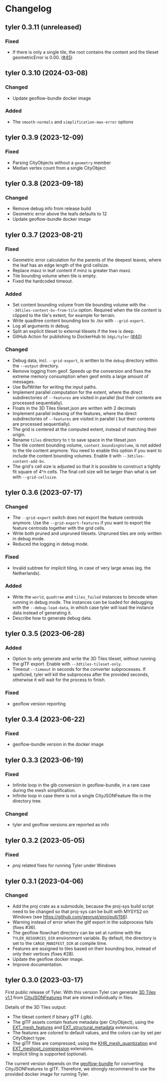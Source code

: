 # Changelog

## tyler 0.3.11 (unreleased)

### Fixed

- If there is only a single tile, the root contains the content and the tileset geometricError is
  0.00. ([#45](https://github.com/3DGI/tyler/issues/45))

## tyler 0.3.10 (2024-03-08)

### Changed

- Update geoflow-bundle docker image

### Added

- The `smooth-normals` and `simplification-max-error` options

## tyler 0.3.9 (2023-12-09)

### Fixed

- Parsing CityObjects without a `geometry` member
- Median vertex count from a single CityObject

## tyler 0.3.8 (2023-09-18)

### Changed

- Remove debug info from release build
- Geometric error above the leafs defaults to 12
- Update geoflow-bundle docker image

## tyler 0.3.7 (2023-08-21)

### Fixed

- Geometric error calculation for the parents of the deepest leaves, where the leaf has an edge length of the grid
  cellsize.
- Replace maxz in leaf content if minz is greater than maxz.
- Tile bounding volume when tile is empty.
- Fixed the hardcoded timeout.

### Added

- Set content bounding volume from tile bounding volume with the `--3dtiles-content-bv-from-tile` option. Required when
  the tile content is clipped to the tile's extent, for example for terrain.
- Write quadtree content bounding box to .tsv with `--grid-export`.
- Log all arguments in debug.
- Split an explicit tileset to external tilesets if the tree is deep.
- GitHub Action for publishing to DockerHub to `3dgi/tyler` ([#40](https://github.com/3DGI/tyler/pull/40))

### Changed

- Debug data, incl. `--grid-export`, is written to the `debug` directory within the `--output` directory.
- Remove logging from geof. Speeds up the conversion and fixes the extreme memory consumption when geof emits a large
  amount of messages.
- Use BufWriter for writing the input paths.
- Implement parallel computation for the extent, where the direct subdirectories of `--features` are visited in
  parallel (but their contents are processed sequentially).
- Floats in the 3D Tiles tileset.json are written with 2 decimals
- Implement parallel indexing of the features, where the direct subdirectories of `--features` are visited in parallel (
  but their contents are processed sequentially).
- The grid is centered at the computed extent, instead of matching their origin.
- Rename `tiles` directory to `t` to save space in the tileset.json
- The tile content bounding volume, `content.boundingVolume`, is not added to the tile content anymore. You need to
  enable this option if you want to include the content bounding volumes. Enable it with `--3dtiles-content-add-bv`.
- The grid's cell size is adjusted so that it is possible to construct a tightly fit square of 4^n cells. The final cell
  size will be larger than what is set with `--grid-cellsize`.

## tyler 0.3.6 (2023-07-17)

### Changed

- The `--grid-export` switch does not export the feature centroids anymore. Use the `--grid-export-features` if you want
  to export the feature centroids together with the grid cells.
- Write both pruned and unpruned tilesets. Unpruned tiles are only written in debug mode.
- Reduced the logging in debug mode.

### Fixed

- Invalid subtree for implicit tiling, in case of very large areas (eg. the Netherlands).

### Added

- Write the `world`, `quadtree` and `tiles_failed` instances to bincode when running in debug mode. The instances can be
  loaded for debugging with the `--debug-load-data`, in which case tyler will load the instance data instead of
  generating it.
- Describe how to generate debug data.

## tyler 0.3.5 (2023-06-28)

### Added

- Option to only generate and write the 3D Tiles tileset, without running the glTF export. Enable
  with `--3dtiles-tileset-only`.
- Timeout `--timeout` in seconds for the converter subprocesses. If speficied, tyler will kill the subprocess after the
  provided seconds, otherwise it will wait for the process to finish.

### Fixed

- geoflow version reporting

## tyler 0.3.4 (2023-06-22)

### Fixed

- geoflow-bundle version in the docker image

## tyler 0.3.3 (2023-06-19)

### Fixed

- Infinite loop in the glb conversion in geoflow-bundle, in a rare case during the mesh simplification.
- Infinite loop in case there is not a single CityJSONFeature file in the directory tree.

### Changed

- tyler and geoflow versions are reported as info

## tyler 0.3.2 (2023-05-05)

### Fixed

- *proj* related fixes for running Tyler under Windows

## tyler 0.3.1 (2023-04-06)

### Changed

- Add the *proj* crate as a submodule, because the proj-sys build script need to be changed so that proj-sys can be
  built with MYSYS2 on Windows (see https://github.com/georust/proj/pull/156).
- Warning instead of error when the gltf export in the subprocess fails (fixes #36).
- The geoflow flowchart directory can be set at runtime with the `TYLER_RESOURCES_DIR` environment variable. By default,
  the directory is set to the `CARGO_MANIFEST_DIR` at compile time.
- Features are assigned to tiles based on their bounding box, instead of only their vertices (fixes #28).
- Update the geoflow docker image.
- Improve documentation.

## tyler 0.3.0 (2023-03-17)

First public release of Tyler.
With this version Tyler can generate [3D Tiles v1.1](https://docs.ogc.org/cs/22-025r4/22-025r4.html)
from [CityJSONFeatures](https://www.cityjson.org/specs/1.1.3/#text-sequences-and-streaming-with-cityjsonfeature) that
are stored individually in files.

Details of the 3D Tiles output:

- The tileset content if binary glTF (.glb).
- The glTF assets contain feature metadata (per CityObject), using
  the [EXT_mesh_features](https://github.com/CesiumGS/glTF/tree/3d-tiles-next/extensions/2.0/Vendor/EXT_mesh_features)
  and [EXT_structural_metadata](https://github.com/CesiumGS/glTF/tree/3d-tiles-next/extensions/2.0/Vendor/EXT_structural_metadata)
  extensions.
- The features are colored to default values, and the colors can by set per CityObject type.
- The glTF files are compressed, using
  the [KHR_mesh_quantization](https://github.com/KhronosGroup/glTF/tree/main/extensions/2.0/Khronos/KHR_mesh_quantization)
  and [EXT_meshopt_compression](https://github.com/KhronosGroup/glTF/tree/main/extensions/2.0/Vendor/EXT_meshopt_compression)
  extensions.
- Implicit tiling is supported (optional).

The current version depends on the [geoflow-bundle](https://github.com/geoflow3d/geoflow-bundle) for converting
CityJSONFeatures to glTF.
Therefore, we strongly recommend to use the provided docker image for running Tyler.

